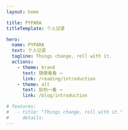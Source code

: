 ```yaml
---
layout: home

title: PYPARA
titleTemplate: 个人记录

hero:
  name: PYPARA
  text: 个人记录
  tagline: Things change, roll with it.
  actions:
    - theme: brand
      text: 随便看看 →
      link: /reading/introduction
    - theme: alt
      text: 批判一番 →
      link: /blog/introduction

# features:
#   - title: "Things change, roll with it."
#     details: 
---
```

